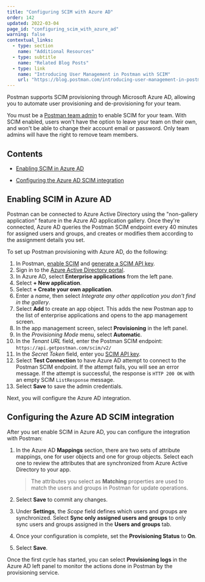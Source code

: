 ```yaml
---
title: "Configuring SCIM with Azure AD"
order: 142
updated: 2022-03-04
page_id: "configuring_scim_with_azure_ad"
warning: false
contextual_links:
  - type: section
    name: "Additional Resources"
  - type: subtitle
    name: "Related Blog Posts"
  - type: link
    name: "Introducing User Management in Postman with SCIM"
    url: "https://blog.postman.com/introducing-user-management-in-postman-with-scim/"
---
```


Postman supports SCIM provisioning through Microsoft Azure AD, allowing you to automate user provisioning and de-provisioning for your team.

You must be a [Postman team admin](/docs/collaborating-in-postman/roles-and-permissions/#team-roles) to enable SCIM for your team. With SCIM enabled, users won't have the option to leave your team on their own, and won't be able to change their account email or password. Only team admins will have the right to remove team members.

## Contents

* [Enabling SCIM in Azure AD](#enabling-scim-in-azure-ad)

* [Configuring the Azure AD SCIM integration](#configuring-the-azure-ad-scim-integration)

## Enabling SCIM in Azure AD

Postman can be connected to Azure Active Directory using the "non-gallery application" feature in the Azure AD application gallery. Once they're connected, Azure AD queries the Postman SCIM endpoint every 40 minutes for assigned users and groups, and creates or modifies them according to the assignment details you set.

To set up Postman provisioning with Azure AD, do the following:

1. In Postman, [enable SCIM](/docs/administration/scim-provisioning/scim-provisioning-overview/#enabling-scim-in-postman) and [generate a SCIM API key](/docs/administration/scim-provisioning/scim-provisioning-overview/#generating-scim-api-key).
1. Sign in to the [Azure Active Directory portal](https://aad.portal.azure.com/).
1. In Azure AD, select **Enterprise applications** from the left pane.
1. Select **+ New application**.
1. Select **+ Create your own application**.
1. Enter a _name_, then select _Integrate any other application you don't find in the gallery_.
1. Select **Add** to create an app object. This adds the new Postman app to the list of enterprise applications and opens to the app management screen.
1. In the app management screen, select **Provisioning** in the left panel.
1. In the _Provisioning Mode_ menu, select **Automatic**.
1. In the _Tenant URL_ field, enter the Postman SCIM endpoint: `https://api.getpostman.com/scim/v2/`
1. In the _Secret Token_ field, enter you [SCIM API key](/docs/administration/scim-provisioning/scim-provisioning-overview/#generating-scim-api-key). <!-- TODO: is this correct -->
1. Select **Test Connection** to have Azure AD attempt to connect to the Postman SCIM endpoint. If the attempt fails, you will see an error message. If the attempt is successful, the response is `HTTP 200 OK` with an empty SCIM `ListResponse` message.
1. Select **Save** to save the admin credentials.

Next, you will configure the Azure AD integration.

## Configuring the Azure AD SCIM integration

After you set enable SCIM in Azure AD, you can configure the integration with Postman:

1. In the Azure AD **Mappings** section, there are two sets of attribute mappings, one for user objects and one for group objects. Select each one to review the attributes that are synchronized from Azure Active Directory to your app.

    > The attributes you select as **Matching** properties are used to match the users and groups in Postman for update operations.

1. Select **Save** to commit any changes.
1. Under **Settings**, the _Scope_ field defines which users and groups are synchronized. Select **Sync only assigned users and groups** to only sync users and groups assigned in the **Users and groups** tab.
1. Once your configuration is complete, set the **Provisioning Status** to **On**.
1. Select **Save**.

Once the first cycle has started, you can select **Provisioning logs** in the Azure AD left panel to monitor the actions done in Postman by the provisioning service.
